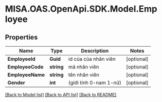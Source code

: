 # MISA.OAS.OpenApi.SDK.Model.Employee
## Properties

Name | Type | Description | Notes
------------ | ------------- | ------------- | -------------
**EmployeeId** | **Guid** | id của của nhân viên | [optional] 
**EmployeeCode** | **string** | mã nhân viên | [optional] 
**EmployeeName** | **string** | tên nhân viên | [optional] 
**Gender** | **int** | (giới tính 0-nam 1-nữ) | [optional] 

[[Back to Model list]](../README.md#documentation-for-models) [[Back to API list]](../README.md#documentation-for-api-endpoints) [[Back to README]](../README.md)

